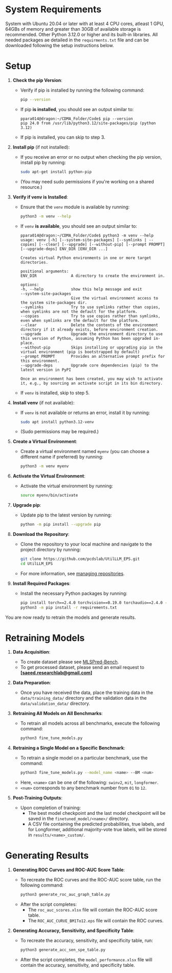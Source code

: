 # System Requirements
System with Ubuntu 20.04 or later with at least 4 CPU cores, atleast 1 GPU, 64GBs of memory and greater than 30GB of available storage is recommended. Other Python 3.12.0 or higher and its built-in libraries. All needed packages ae detailed in the `requirments.txt` file and can be downloaded following the setup instructions below.

# Setup

1. **Check the pip Version**:
   - Verify if pip is installed by running the following command:
     ```sh
     pip --version
     ```
   - If pip **is installed**, you should see an output similar to:
     ```console
     ppara014@dragon:~/CDMA_Folder/Code$ pip --version
     pip 24.0 from /usr/lib/python3.12/site-packages/pip (python 3.12)
     ```
   - If pip is installed, you can skip to step 3.

2. **Install pip** (if not installed):
   - If you receive an error or no output when checking the pip version, install pip by running:
     ```sh
     sudo apt-get install python-pip
     ```
   - (You may need sudo permissions if you're working on a shared resource.)

3. **Verify if venv is Installed**:
   - Ensure that the `venv` module is available by running:
     ```sh
     python3 -m venv --help
     ```
   - If `venv` **is available**, you should see an output similar to:
     ```console
     ppara014@dragon:~/CDMA_Folder/Code$ python3 -m venv --help
     usage: venv [-h] [--system-site-packages] [--symlinks | --copies] [--clear] [--upgrade] [--without-pip] [--prompt PROMPT] [--upgrade-deps] ENV_DIR [ENV_DIR ...]

     Creates virtual Python environments in one or more target directories.

     positional arguments:
     ENV_DIR               A directory to create the environment in.

     options:
     -h, --help            show this help message and exit
     --system-site-packages
                           Give the virtual environment access to the system site-packages dir.
     --symlinks            Try to use symlinks rather than copies, when symlinks are not the default for the platform.
     --copies              Try to use copies rather than symlinks, even when symlinks are the default for the platform.
     --clear               Delete the contents of the environment directory if it already exists, before environment creation.
     --upgrade             Upgrade the environment directory to use this version of Python, assuming Python has been upgraded in-place.
     --without-pip         Skips installing or upgrading pip in the virtual environment (pip is bootstrapped by default)
     --prompt PROMPT       Provides an alternative prompt prefix for this environment.
     --upgrade-deps        Upgrade core dependencies (pip) to the latest version in PyPI

     Once an environment has been created, you may wish to activate it, e.g., by sourcing an activate script in its bin directory.
     ```
   - If `venv` is installed, skip to step 5.

4. **Install venv** (if not available):
   - If `venv` is not available or returns an error, install it by running:
     ```sh
     sudo apt install python3.12-venv
     ```
   - (Sudo permissions may be required.)

5. **Create a Virtual Environment**:
   - Create a virtual environment named `myenv` (you can choose a different name if preferred) by running:
     ```sh
     python3 -m venv myenv
     ```

6. **Activate the Virtual Environment**:
   - Activate the virtual environment by running:
     ```sh
     source myenv/bin/activate
     ```

7. **Upgrade pip**:
   - Update pip to the latest version by running:
     ```sh
     python -m pip install --upgrade pip
     ```

8. **Download the Repository**:
   - Clone the repository to your local machine and navigate to the project directory by running:
     ```sh
     git clone https://github.com/pcdslab/UtilLLM_EPS.git
     cd UtilLLM_EPS
     ```
   - For more information, see [managing repositories](https://docs.github.com/en/repositories/creating-and-managing-repositories/cloning-a-repository).

9. **Install Required Packages**:
   - Install the necessary Python packages by running:
     ```sh
     pip install torch==2.4.0 torchvision==0.19.0 torchaudio==2.4.0 --index-url https://download.pytorch.org/whl/cu118
     python3 -m pip install -r requirements.txt
     ```

You are now ready to retrain the models and generate results.

# Retraining Models

1. **Data Acquisition**:
   - To create dataset please see [MLSPred-Bench](https://github.com/pcdslab/MLSPred-Bench).
   - To get processed dataset, please send an email request to **[saeed.researchlab@gmail.com]**

2. **Data Preparation**:
   - Once you have received the data, place the training data in the `data/training_data/` directory and the validation data in the `data/validation_data/` directory.

3. **Retraining All Models on All Benchmarks**:
   - To retrain all models across all benchmarks, execute the following command:
     ```bash
     python3 fine_tune_models.py
     ```

4. **Retraining a Single Model on a Specific Benchmark**:
   - To retrain a single model on a particular benchmark, use the command:
     ```bash
     python3 fine_tune_models.py --model_name <name> --BM <num>
     ```
   - Here, `<name>` can be one of the following: `swinv2`, `mit`, `longformer`.
   - `<num>` corresponds to any benchmark number from `01` to `12`.

5. **Post-Training Outputs**:
   - Upon completion of training:
     - The best model checkpoint and the last model checkpoint will be saved in the `finetuned_model/<name>/` directory.
     - A CSV file containing the predicted probabilities, true labels, and for Longformer, additional majority-vote true labels, will be stored in `results/<name>_custom/`.

# Generating Results

1. **Generating ROC Curves and ROC-AUC Score Table**:
   - To recreate the ROC curves and the ROC-AUC score table, run the following command:
     ```bash
     python3 generate_roc_auc_graph_table.py
     ```
   - After the script completes:
     - The `roc_auc_scores.xlsx` file will contain the ROC-AUC score table.
     - The `ROC_AUC_CURVE_BM1To12.eps` file will contain the ROC curves.

2. **Generating Accuracy, Sensitivity, and Specificity Table**:
   - To recreate the accuracy, sensitivity, and specificity table, run:
     ```bash
     python3 generate_acc_sen_spe_table.py
     ```
   - After the script completes, the `model_performance.xlsx` file will contain the accuracy, sensitivity, and specificity table.